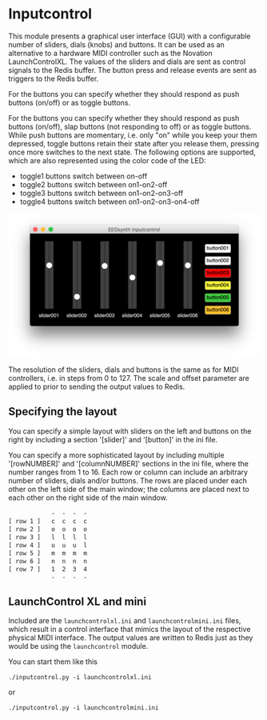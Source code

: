 # Inputcontrol

This module presents a graphical user interface (GUI) with a configurable number of sliders, dials (knobs) and buttons. It can be used as an alternative to a hardware MIDI controller such as the Novation LaunchControlXL. The values of the sliders and dials are sent as control signals to the Redis buffer. The button press and release events are sent as triggers to the Redis buffer.

For the buttons you can specify whether they should respond as push buttons (on/off) or as toggle buttons.

For the buttons you can specify whether they should respond as push buttons (on/off), slap buttons (not responding to off) or as toggle buttons. While push buttons are momentary, i.e. only "on" while you keep your them depressed, toggle buttons retain their state after you release them, pressing once more switches to the next state. The following options are supported, which are also represented using the color code of the LED:

- toggle1 buttons switch between on-off
- toggle2 buttons switch between on1-on2-off
- toggle3 buttons switch between on1-on2-on3-off
- toggle4 buttons switch between on1-on2-on3-on4-off

![inputcontrol](./inputcontrol.png)

The resolution of the sliders, dials and buttons is the same as for MIDI controllers, i.e. in steps from 0 to 127. The scale and offset parameter are applied to prior to sending the output values to Redis.

## Specifying the layout

You can specify a simple layout with sliders on the left and buttons on the right by including a section '[slider]' and '[button]' in the ini file.

You can specify a more sophisticated layout by including multiple '[rowNUMBER]' and '[columnNUMBER]' sections in the ini file, where the number ranges from 1 to 16. Each row or column can include an arbitrary number of sliders, dials and/or buttons. The rows are placed under each other on the left side of the main window; the columns are placed next to each other on the right side of the main window.

```
            -  -  -  -
[ row 1 ]   c  c  c  c
[ row 2 ]   o  o  o  o
[ row 3 ]   l  l  l  l
[ row 4 ]   u  u  u  l
[ row 5 ]   m  m  m  m
[ row 6 ]   n  n  n  n
[ row 7 ]   1  2  3  4
            -  -  -  -
```

## LaunchControl XL and mini

Included are the `launchcontrolxl.ini` and `launchcontrolmini.ini` files, which result in a control interface that mimics the layout of the respective physical MIDI interface. The output values are written to Redis just as they would be using the `launchcontrol` module.

You can start them like this

    ./inputcontrol.py -i launchcontrolxl.ini

or

    ./inputcontrol.py -i launchcontrolmini.ini
